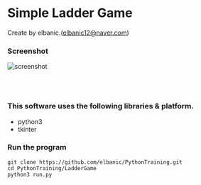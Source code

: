 # Simple Ladder Game

Create by elbanic.(elbanic12@naver.com)

### Screenshot
![screenshot](./res/screenshot.gif)

<br><br>

### This software uses the following libraries & platform.
* python3
* tkinter

### Run the program
```
git clone https://github.com/elbanic/PythonTraining.git
cd PythonTraining/LadderGame
python3 run.py
```
